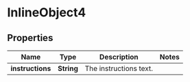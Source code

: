 

# InlineObject4

## Properties

Name | Type | Description | Notes
------------ | ------------- | ------------- | -------------
**instructions** | **String** | The instructions text. | 




